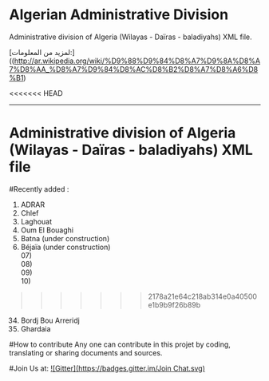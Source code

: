 Algerian Administrative Division
================================


Administrative division of Algeria (Wilayas - Daïras - baladiyahs) XML file.


[لمزيد من المعلومات:]((http://ar.wikipedia.org/wiki/%D9%88%D9%84%D8%A7%D9%8A%D8%A7%D8%AA_%D8%A7%D9%84%D8%AC%D8%B2%D8%A7%D8%A6%D8%B1)

<<<<<<< HEAD
___

Administrative division of Algeria (Wilayas - Daïras - baladiyahs) XML file
=======
#Recently added :
01) ADRAR <br>
02) Chlef <br>
03) Laghouat <br>
04) Oum El Bouaghi <br>
05) Batna (under construction)<br>
06) Béjaïa (under construction)<br>
07)<br>
08)<br>
09)<br>
10)<br>
>>>>>>> 2178a21e64c218ab314e0a40500e1b9b9f26b89b


34) Bordj Bou Arreridj <br>
47) Ghardaia <br>

#How to contribute
Any one can contribute in this projet by coding, translating or sharing documents and sources.






#Join Us at:
 [![Gitter](https://badges.gitter.im/Join Chat.svg)](https://gitter.im/mohsenuss91/AlgerianAdministrativeDivision?utm_source=badge&utm_medium=badge&utm_campaign=pr-badge&utm_content=badge)

